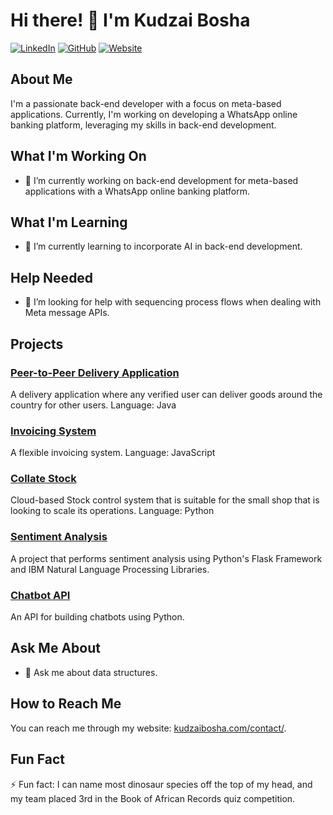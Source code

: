 # Hi there! 👋 I'm Kudzai Bosha

[![LinkedIn](https://img.shields.io/badge/-LinkedIn-blue?style=flat-square&logo=linkedin&logoColor=white)](https://www.linkedin.com/in/kudzai-arnold-bosha-97084417a/)
[![GitHub](https://img.shields.io/badge/-GitHub-black?style=flat-square&logo=github&logoColor=white)](https://github.com/KudziBosh)
[![Website](https://img.shields.io/badge/-Website-green?style=flat-square&logo=website&logoColor=white)](https://kudzaibosha.com)

## About Me
I'm a passionate back-end developer with a focus on meta-based applications. Currently, I'm working on developing a WhatsApp online banking platform, leveraging my skills in back-end development.

## What I'm Working On
- 🔭 I’m currently working on back-end development for meta-based applications with a WhatsApp online banking platform.

## What I'm Learning
- 🌱 I’m currently learning to incorporate AI in back-end development.

## Help Needed
- 🤔 I’m looking for help with sequencing process flows when dealing with Meta message APIs.

## Projects

### [Peer-to-Peer Delivery Application](https://github.com/KudziBosh/Peer-to-Peer-Delivery-Application)
A delivery application where any verified user can deliver goods around the country for other users.
Language: Java

### [Invoicing System](https://github.com/KudziBosh/Invoicing-System)
A flexible invoicing system.
Language: JavaScript

### [Collate Stock](https://github.com/KudziBosh/Collate_Stock)
Cloud-based Stock control system that is suitable for the small shop that is looking to scale its operations.
Language: Python

### [Sentiment Analysis](https://github.com/KudziBosh/Sentiment-Analysis)
A project that performs sentiment analysis using Python's Flask Framework and IBM Natural Language Processing Libraries.

### [Chatbot API](https://github.com/KudziBosh/ChatbotAPI)
An API for building chatbots using Python.


## Ask Me About
- 💬 Ask me about data structures.

## How to Reach Me
You can reach me through my website: [kudzaibosha.com/contact/](https://kudzaibosha.com/contact/).

## Fun Fact
⚡ Fun fact: I can name most dinosaur species off the top of my head, and my team placed 3rd in the Book of African Records quiz competition.


